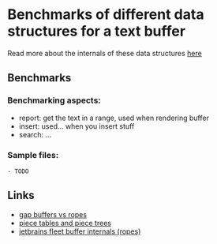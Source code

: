 # Benchmarks of different data structures for a text buffer

Read more about the internals of these data structures [here](https://github.com/xiaoshihou514/buffer-data-structures/blob/main/OVERVIEW.md)

## Benchmarks

### Benchmarking aspects:

- report: get the text in a range, used when rendering buffer
- insert: used... when you insert stuff
- search: ...

### Sample files:

    - TODO

## Links

- [gap buffers vs ropes](https://coredumped.dev/2023/08/09/text-showdown-gap-buffers-vs-ropes/)
- [piece tables and piece trees](https://code.visualstudio.com/blogs/2018/03/23/text-buffer-reimplementation)
- [jetbrains fleet buffer internals (ropes)](https://blog.jetbrains.com/fleet/2022/02/fleet-below-deck-part-ii-breaking-down-the-editor/)

